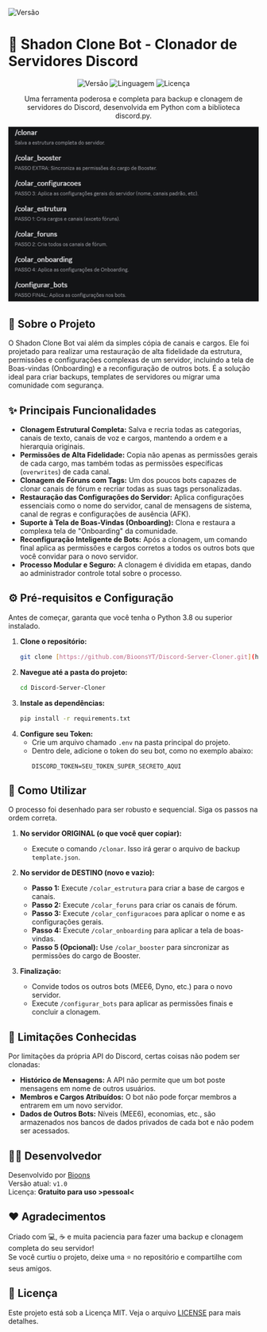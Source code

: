 ![Versão](https://img.shields.io/badge/vers%C3%A3o-v1.0-green)

# 💽 Shadon Clone Bot - Clonador de Servidores Discord

<div align="center">

![Versão](https://img.shields.io/github/v/release/BioonsYT/Discord-Server-Cloner?style=for-the-badge)
![Linguagem](https://img.shields.io/github/languages/top/BioonsYT/Discord-Server-Cloner?style=for-the-badge)
![Licença](https://img.shields.io/github/license/BioonsYT/Discord-Server-Cloner?style=for-the-badge)

</div>

<p align="center">
  Uma ferramenta poderosa e completa para backup e clonagem de servidores do Discord, desenvolvida em Python com a biblioteca discord.py.
</p>

<div align="center">
  
![Demonstração dos Comandos do Shadon Clone](https://raw.githubusercontent.com/BioonsYT/Discord-Server-Cloner/main/cmds-shadon-clone.png)

</div>

## 📖 Sobre o Projeto
O Shadon Clone Bot vai além da simples cópia de canais e cargos. Ele foi projetado para realizar uma restauração de alta fidelidade da estrutura, permissões e configurações complexas de um servidor, incluindo a tela de Boas-vindas (Onboarding) e a reconfiguração de outros bots. É a solução ideal para criar backups, templates de servidores ou migrar uma comunidade com segurança.

## ✨ Principais Funcionalidades
* **Clonagem Estrutural Completa:** Salva e recria todas as categorias, canais de texto, canais de voz e cargos, mantendo a ordem e a hierarquia originais.
* **Permissões de Alta Fidelidade:** Copia não apenas as permissões gerais de cada cargo, mas também todas as permissões específicas (`overwrites`) de cada canal.
* **Clonagem de Fóruns com Tags:** Um dos poucos bots capazes de clonar canais de fórum e recriar todas as suas tags personalizadas.
* **Restauração das Configurações do Servidor:** Aplica configurações essenciais como o nome do servidor, canal de mensagens de sistema, canal de regras e configurações de ausência (AFK).
* **Suporte à Tela de Boas-Vindas (Onboarding):** Clona e restaura a complexa tela de "Onboarding" da comunidade.
* **Reconfiguração Inteligente de Bots:** Após a clonagem, um comando final aplica as permissões e cargos corretos a todos os outros bots que você convidar para o novo servidor.
* **Processo Modular e Seguro:** A clonagem é dividida em etapas, dando ao administrador controle total sobre o processo.

## ⚙️ Pré-requisitos e Configuração
Antes de começar, garanta que você tenha o Python 3.8 ou superior instalado.

1.  **Clone o repositório:**
    ```sh
    git clone [https://github.com/BioonsYT/Discord-Server-Cloner.git](https://github.com/BioonsYT/Discord-Server-Cloner.git)
    ```
2.  **Navegue até a pasta do projeto:**
    ```sh
    cd Discord-Server-Cloner
    ```
3.  **Instale as dependências:**
    ```sh
    pip install -r requirements.txt
    ```
4.  **Configure seu Token:**
    * Crie um arquivo chamado `.env` na pasta principal do projeto.
    * Dentro dele, adicione o token do seu bot, como no exemplo abaixo:
        ```
        DISCORD_TOKEN=SEU_TOKEN_SUPER_SECRETO_AQUI
        ```

## 🚀 Como Utilizar
O processo foi desenhado para ser robusto e sequencial. Siga os passos na ordem correta.

1.  **No servidor ORIGINAL (o que você quer copiar):**
    * Execute o comando `/clonar`. Isso irá gerar o arquivo de backup `template.json`.

2.  **No servidor de DESTINO (novo e vazio):**
    * **Passo 1:** Execute `/colar_estrutura` para criar a base de cargos e canais.
    * **Passo 2:** Execute `/colar_foruns` para criar os canais de fórum.
    * **Passo 3:** Execute `/colar_configuracoes` para aplicar o nome e as configurações gerais.
    * **Passo 4:** Execute `/colar_onboarding` para aplicar a tela de boas-vindas.
    * **Passo 5 (Opcional):** Use `/colar_booster` para sincronizar as permissões do cargo de Booster.

3.  **Finalização:**
    * Convide todos os outros bots (MEE6, Dyno, etc.) para o novo servidor.
    * Execute `/configurar_bots` para aplicar as permissões finais e concluir a clonagem.

## 🚧 Limitações Conhecidas
Por limitações da própria API do Discord, certas coisas não podem ser clonadas:

* **Histórico de Mensagens:** A API não permite que um bot poste mensagens em nome de outros usuários.
* **Membros e Cargos Atribuídos:** O bot não pode forçar membros a entrarem em um novo servidor.
* **Dados de Outros Bots:** Níveis (MEE6), economias, etc., são armazenados nos bancos de dados privados de cada bot e não podem ser acessados.

## 🧑‍💻 Desenvolvedor
Desenvolvido por [Bioons](https://github.com/BioonsYT)  
Versão atual: `v1.0`  
Licença: **Gratuito para uso >pessoal<**

## ❤️ Agradecimentos
Criado com 💻, ☕ e muita paciencia para fazer uma backup e clonagem completa do seu servidor!  
Se você curtiu o projeto, deixe uma ⭐ no repositório e compartilhe com seus amigos.

## 📄 Licença
Este projeto está sob a Licença MIT. Veja o arquivo [LICENSE](LICENSE) para mais detalhes.
